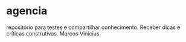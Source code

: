 # agencia
repositório para testes e compartilhar conhecimento. Receber dicas e críticas construtivas.
Marcos Vinicius
